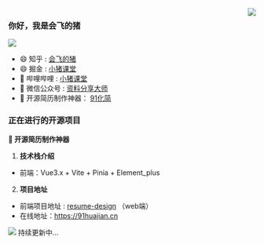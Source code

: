 <img align="right" src="https://github-readme-stats.vercel.app/api?username=hacker233&show_icons=true&icon_color=CE1D2D&text_color=718096&bg_color=ffffff&hide_title=true" />

### 你好，我是会飞的猪

![](https://visitor-badge.glitch.me/badge?page_id=hacker233.readme)

- :smile:  知乎 : [会飞的猪](https://www.zhihu.com/people/luhongquan)
- :smile:  掘金 : [小猪课堂](https://juejin.cn/user/3034307822112798)
- :blowfish:  哔哩哔哩 : [小猪课堂](https://space.bilibili.com/493520625)
- :bath: 微信公众号 : [资料分享大师](https://mp.weixin.qq.com/mp/profile_ext?action=home&__biz=Mzg3NDEwMzk4NA==&scene=124&uin=&key=&devicetype=Windows+10+x64&version=63030532&lang=zh_CN&a8scene=7&fontgear=2)
- :bath: 开源简历制作神器： [91化简](https://github.com/huajian-pro/resume-design)


### 正在进行的开源项目

**:pushpin: 开源简历制作神器**
1. **技术栈介绍**
- 前端：Vue3.x + Vite + Pinia + Element_plus
2. **项目地址**
* 前端项目地址 : [resume-design](https://github.com/Hacker233/resume-design) （web端）
* 在线地址：https://91huajian.cn
<img src="https://smallpig.site:9000/resume/templatePreview/%E5%B1%8F%E5%B9%95%E6%88%AA%E5%9B%BE%202022-09-17%20133332.png" />
持续更新中...

